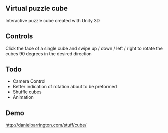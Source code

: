 ## Virtual puzzle cube

Interactive puzzle cube created with Unity 3D

## Controls

Click the face of a single cube and swipe up / down / left / right to rotate the cubes 90 degrees in the desired direction

## Todo

* Camera Control
* Better indication of rotation about to be preformed
* Shuffle cubes
* Animation

## Demo

http://danielbarrington.com/stuff/cube/